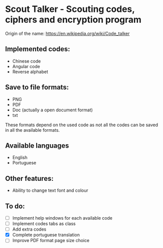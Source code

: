 # Scout Talker - Scouting codes, ciphers and encryption program

Origin of the name: https://en.wikipedia.org/wiki/Code_talker

## Implemented codes:

- Chinese code
- Angular code
- Reverse alphabet

## Save to file formats:

- PNG
- PDF
- Doc (actually a open document format)
- txt

These formats depend on the used code as not all the codes can be saved in all the available formats.

## Available languages

- English
- Portuguese

## Other features:

- Ability to change text font and colour

## To do:

- [ ] Implement help windows for each available code
- [ ] Implement codes tabs as class
- [ ] Add extra codes
- [X] Complete portuguese translation
- [ ] Improve PDF format page size choice
